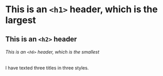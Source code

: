 # This is an `<h1>` header, which is the largest

## This is an `<h2>` header

###### This is an `<h6>` header, which is the smallest
I have texted three titles in three styles.
